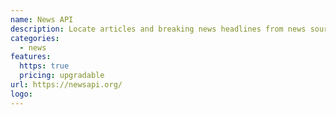 ```yaml
---
name: News API
description: Locate articles and breaking news headlines from news sources and blogs across the web.
categories:
  - news
features:
  https: true
  pricing: upgradable
url: https://newsapi.org/
logo:
---
```

